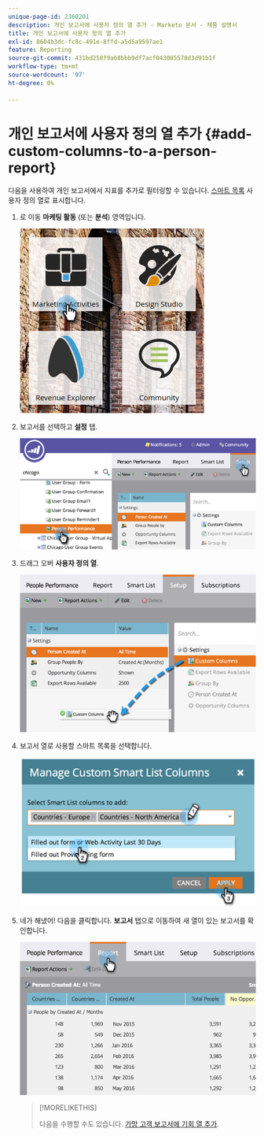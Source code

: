 ```yaml
---
unique-page-id: 2360201
description: 개인 보고서에 사용자 정의 열 추가 - Marketo 문서 - 제품 설명서
title: 개인 보고서에 사용자 정의 열 추가
exl-id: 8604b3dc-fc8c-491e-8ffd-a5d5a9597ae1
feature: Reporting
source-git-commit: 431bd258f9a68bbb9df7acf043085578d3d91b1f
workflow-type: tm+mt
source-wordcount: '97'
ht-degree: 0%

---
```


# 개인 보고서에 사용자 정의 열 추가 {#add-custom-columns-to-a-person-report}

다음을 사용하여 개인 보고서에서 지표를 추가로 필터링할 수 있습니다. [스마트 목록](/help/marketo/product-docs/core-marketo-concepts/smart-lists-and-static-lists/understanding-smart-lists.md) 사용자 정의 열로 표시합니다.

1. 로 이동 **마케팅 활동** (또는 **분석**) 영역입니다.

   ![](assets/ma-1.png)

1. 보고서를 선택하고 **설정** 탭.

   ![](assets/two-1.png)

1. 드래그 오버 **사용자 정의 열**.

   ![](assets/three-1.png)

1. 보고서 열로 사용할 스마트 목록을 선택합니다.

   ![](assets/image2014-9-16-16-3a39-3a34.png)

1. 네가 해냈어! 다음을 클릭합니다. **보고서** 탭으로 이동하여 새 열이 있는 보고서를 확인합니다.

   ![](assets/five-1.png)

   >[!MORELIKETHIS]
   >
   >다음을 수행할 수도 있습니다. [가망 고객 보고서에 기회 열 추가](/help/marketo/product-docs/reporting/basic-reporting/editing-reports/add-opportunity-columns-to-a-lead-report.md).
